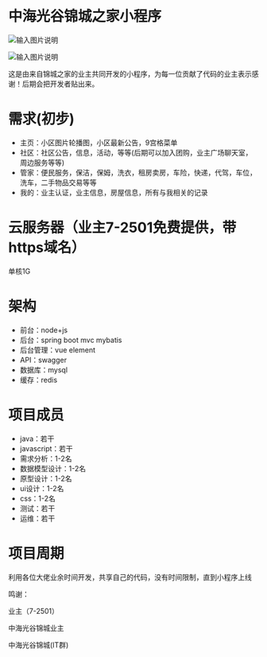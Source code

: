# 中海光谷锦城之家小程序

![输入图片说明](https://images.gitee.com/uploads/images/2019/0926/153612_70665aac_1744678.png "屏幕截图.png")

![输入图片说明](https://images.gitee.com/uploads/images/2019/0926/171858_f4d99f7d_1744678.png "屏幕截图.png")

这是由来自锦城之家的业主共同开发的小程序，为每一位贡献了代码的业主表示感谢！后期会把开发者贴出来。


# 需求(初步)
- 主页：小区图片轮播图，小区最新公告，9宫格菜单
- 社区：社区公告，信息，活动，等等(后期可以加入团购，业主广场聊天室，周边服务等等)
- 管家：便民服务，保洁，保姆，洗衣，租房卖房，车险，快递，代驾，车位，洗车，二手物品交易等等
- 我的：业主认证，业主信息，房屋信息，所有与我相关的记录

# 云服务器（业主7-2501免费提供，带https域名）
单核1G

# 架构
- 前台：node+js
- 后台：spring boot mvc mybatis 
- 后台管理：vue element
- API：swagger
- 数据库：mysql
- 缓存：redis

# 项目成员
- java：若干
- javascript：若干
- 需求分析：1-2名
- 数据模型设计：1-2名
- 原型设计：1-2名
- ui设计：1-2名
- css：1-2名
- 测试：若干
- 运维：若干



# 项目周期
利用各位大佬业余时间开发，共享自己的代码，没有时间限制，直到小程序上线

鸣谢：

业主（7-2501）

中海光谷锦城业主

中海光谷锦城(IT群)

